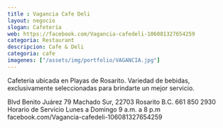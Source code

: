 ```yaml
---
title : Vagancia Cafe Deli
layout: negocio
slogan: Cafetería
web: https://facebook.com/Vagancia-cafedeli-106081327654259
categoria: Restaurant
descripcion: Cafe & Deli
categoria: cafe
imagenes: ["/assets/img/portfolio/VAGANCIA.jpg"]
---
```


Cafeteria ubicada en Playas de Rosarito. Variedad de bebidas, exclusivamente seleccionadas para brindarte un mejor servicio.

Blvd Benito Juárez 79
Machado Sur, 22703 Rosarito B.C. 
661 850 2930
Horario de Servicio 
Lunes a Domingo 
 9 a.m. a 8 p.m
facebook.com/Vagancia-cafedeli-106081327654259
